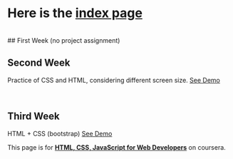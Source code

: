 # Here is the [index page](https://lindapann.github.io/coursera-web/)

<br/>
## First Week (no project assignment)

<br/>


## Second Week

  Practice of CSS and HTML, considering different screen size.
  [See Demo](https://lindapann.github.io/coursera-web/mod2_solution/)

<br/>


## Third Week

  HTML + CSS (bootstrap)
  [See Demo](https://lindapann.github.io/coursera-web/mod3_solution/)


This page is for [**HTML, CSS, JavaScript for Web Developers**](https://www.coursera.org/learn/html-css-javascript-for-web-developers/home/welcome) on coursera.
